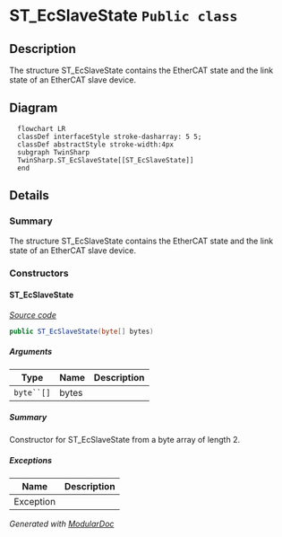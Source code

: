 # ST_EcSlaveState `Public class`

## Description
The structure ST_EcSlaveState contains the EtherCAT state and the link state of an EtherCAT slave device.

## Diagram
```mermaid
  flowchart LR
  classDef interfaceStyle stroke-dasharray: 5 5;
  classDef abstractStyle stroke-width:4px
  subgraph TwinSharp
  TwinSharp.ST_EcSlaveState[[ST_EcSlaveState]]
  end
```

## Details
### Summary
The structure ST_EcSlaveState contains the EtherCAT state and the link state of an EtherCAT slave device.

### Constructors
#### ST_EcSlaveState
[*Source code*](https://github.com///blob//TwinSharp/Structs.cs#L121)
```csharp
public ST_EcSlaveState(byte[] bytes)
```
##### Arguments
| Type | Name | Description |
| --- | --- | --- |
| `byte``[]` | bytes |  |

##### Summary
Constructor for ST_EcSlaveState from a byte array of length 2.

##### Exceptions
| Name | Description |
| --- | --- |
| Exception |  |

*Generated with* [*ModularDoc*](https://github.com/hailstorm75/ModularDoc)
